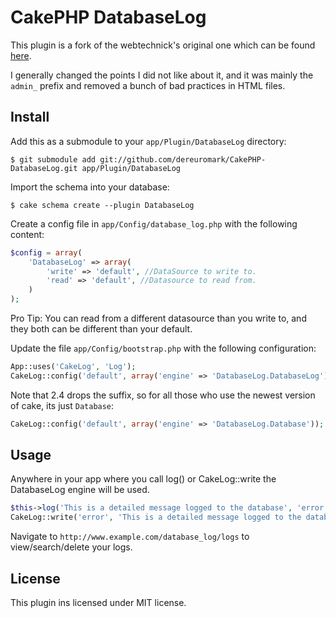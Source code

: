 CakePHP DatabaseLog
===
This plugin is a fork of the webtechnick's original one which can be found [here](https://github.com/webtechnick/CakePHP-DatabaseLogger-Plugin).

I generally changed the points I did not like about it, and it was mainly the ```admin_``` prefix and removed a bunch of bad practices in HTML files.

## Install
Add this as a submodule to your `app/Plugin/DatabaseLog` directory:

	$ git submodule add git://github.com/dereuromark/CakePHP-DatabaseLog.git app/Plugin/DatabaseLog

Import the schema into your database:

	$ cake schema create --plugin DatabaseLog

Create a config file in `app/Config/database_log.php` with the following content:

```php
$config = array(
    'DatabaseLog' => array(
        'write' => 'default', //DataSource to write to.
        'read' => 'default', //Datasource to read from.
    )
);
```

Pro Tip: You can read from a different datasource than you write to, and they both can be different than your default.

Update the file `app/Config/bootstrap.php` with the following configuration:

```php
App::uses('CakeLog', 'Log');
CakeLog::config('default', array('engine' => 'DatabaseLog.DatabaseLog'));
```

Note that 2.4 drops the suffix, so for all those who use the newest version of cake, its just `Database`:

```php
CakeLog::config('default', array('engine' => 'DatabaseLog.Database'));
```

## Usage
Anywhere in your app where you call log() or CakeLog::write the DatabaseLog engine will be used.

```php
$this->log('This is a detailed message logged to the database', 'error');
CakeLog::write('error', 'This is a detailed message logged to the database');
```

Navigate to ```http://www.example.com/database_log/logs``` to view/search/delete your logs.

## License
This plugin ins licensed under MIT license.